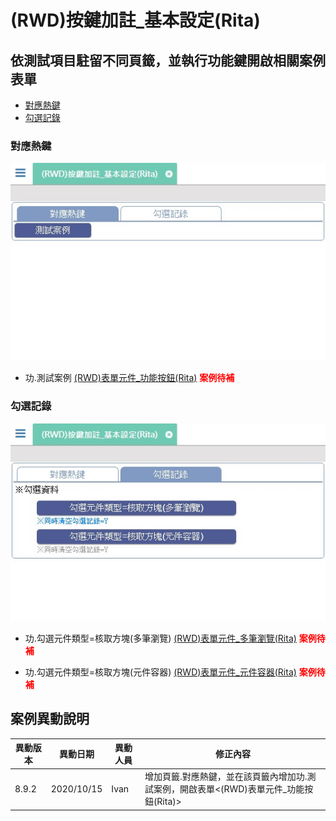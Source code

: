 # (RWD)按鍵加註_基本設定(Rita)

## 依測試項目駐留不同頁籤，並執行功能鍵開啟相關案例表單

* [對應熱鍵]
* [勾選記錄]

### <div id="hotkey">對應熱鍵</div>

![FX999500001768_hotkey]

* 功.測試案例 [(RWD)表單元件_功能按鈕(Rita)] **<font color=#ff0000>案例待補</font>**

### <div id="chkrecord">勾選記錄</div>

![FX999500001768_chkrecord]

* 功.勾選元件類型=核取方塊(多筆瀏覽) [(RWD)表單元件_多筆瀏覽(Rita)] **<font color=#ff0000>案例待補</font>**

* 功.勾選元件類型=核取方塊(元件容器) [(RWD)表單元件_元件容器(Rita)] **<font color=#ff0000>案例待補</font>**

## <div id="history">案例異動說明</div>

|異動版本|異動日期|異動人員|修正內容|
|--------|-------|-------|-------|
|8.9.2|2020/10/15|Ivan|增加頁籤.對應熱鍵，並在該頁籤內增加功.測試案例，開啟表單<(RWD)表單元件_功能按鈕(Rita)>|

<!--超連結引用ps.畫面上看不到-->
[對應熱鍵]:#hotkey
[勾選記錄]:#chkrecord

[(RWD)表單元件_功能按鈕(Rita)]:FX999500001797.md
[(RWD)表單元件_多筆瀏覽(Rita)]:FX999500001751.md
[(RWD)表單元件_元件容器(Rita)]:FX999500001748.md

[FX999500001768_hotkey]:attachment/FX999500001768_hotkey.jpg
[FX999500001768_chkrecord]:attachment/FX999500001768_chkrecord.jpg